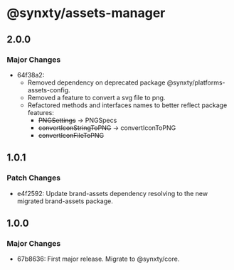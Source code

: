 # @synxty/assets-manager

## 2.0.0

### Major Changes

- 64f38a2:
  - Removed dependency on deprecated package @synxty/platforms-assets-config.
  - Removed a feature to convert a svg file to png.
  - Refactored methods and interfaces names to better reflect package features:
    - <del>PNGSettings</del> &rarr; PNGSpecs
    - <del>convertIconStringToPNG</del> &rarr; convertIconToPNG
    - <del>convertIconFileToPNG</del>

## 1.0.1

### Patch Changes

- e4f2592: Update brand-assets dependency resolving to the new migrated brand-assets package.

## 1.0.0

### Major Changes

- 67b8636: First major release. Migrate to @synxty/core.
